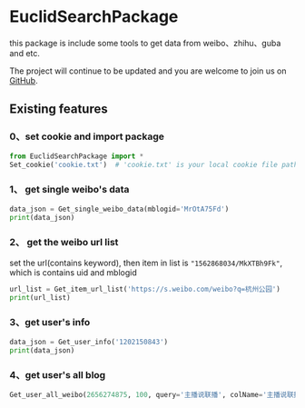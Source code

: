 # EuclidSearchPackage

this package is include some tools to get data from weibo、zhihu、guba and etc.

The project will continue to be updated and you are welcome to join us on [GitHub](https://github.com/Euclid-Jie/EuclidSearchPackage).

## Existing features

### 0、set cookie and import package

```python
from EuclidSearchPackage import *
Set_cookie('cookie.txt')  # 'cookie.txt' is your local cookie file path
```

### 1、 get single weibo's data

```python
data_json = Get_single_weibo_data(mblogid='MrOtA75Fd')
print(data_json)
```
### 2、 get the weibo url list

set the url(contains keyword),  then  item in list is `"1562868034/MkXTBh9Fk"`, which is contains uid and mblogid

```python
url_list = Get_item_url_list('https://s.weibo.com/weibo?q=杭州公园')
print(url_list)
```
### 3、get user's info

```python
data_json = Get_user_info('1202150843')
print(data_json)
```
### 4、get user's all blog

```python
Get_user_all_weibo(2656274875, 100, query='主播说联播', colName='主播说联播', csv=True)
```